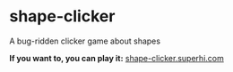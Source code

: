 # shape-clicker
A bug-ridden clicker game about shapes

**If you want to, you can play it:** <a href="https://shape-clicker.superhi.com">shape-clicker.superhi.com</a>
